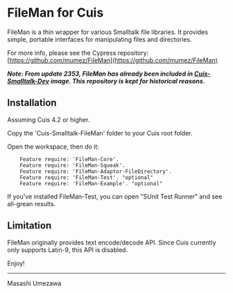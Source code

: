 # FileMan for Cuis #

FileMan is a thin wrapper for various Smalltalk file libraries. It provides simple, portable interfaces for manipulating files and directories.

For more info, please see the Cypress repository:
[https://github.com/mumez/FileMan](https://github.com/mumez/FileMan)

***Note: From update 2353, FileMan has already been included in [Cuis-Smalltalk-Dev](https://github.com/Cuis-Smalltalk/Cuis-Smalltalk-Dev) image. This repository is kept for historical reasons.***

## Installation ##

Assuming Cuis 4.2 or higher.

Copy the 'Cuis-Smalltalk-FileMan' folder to your Cuis root folder.

Open the workspace, then do it:
````Smalltalk
	Feature require: 'FileMan-Core'.
	Feature require: 'FileMan-Squeak'.
	Feature require: 'FileMan-Adaptor-FileDirectory'.
	Feature require: 'FileMan-Test'. "optional"
	Feature require: 'FileMan-Example'. "optional"
````

If you've installed FileMan-Test, you can open "SUnit Test Runner" and see all-grean results.

## Limitation ##

FileMan originally provides text encode/decode API. Since Cuis currently only supports Latin-9, this API is disabled.


Enjoy!
___
Masashi Umezawa

